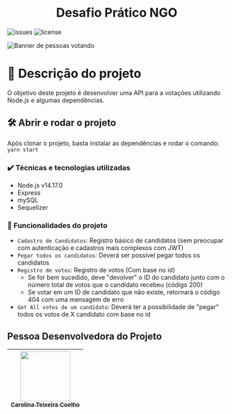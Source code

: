 

<h1 align="center"> Desafio Prático NGO </h1>

![issues](https://img.shields.io/github/issues/caroolt/NGODesafioPratico?color=red) ![license](https://img.shields.io/github/license/caroolt/NGODesafioPratico)

![Banner de pessoas votando](https://user-images.githubusercontent.com/82682093/156283363-a3c602e7-b249-4b8e-ad9f-bf3928ec5378.png)

# 🎉 Descrição do projeto
O objetivo deste projeto é desenvolver uma API para a votações utilizando Node.js e algumas dependências.
## 🛠️ Abrir e rodar o projeto

Após clonar o projeto, basta instalar as dependências e rodar o comando: 
`yarn start`

### ✔️ Técnicas e tecnologias utilizadas
- Node.js v14.17.0
- Express
- mySQL
- Sequelizer


### :hammer: Funcionalidades do projeto

- `Cadastro de Candidatos`: Registro básico de candidatos (sem preocupar com autenticação e cadastros mais complexos com JWT)
- `Pegar todos os candidatos`: Deverá ser possível pegar todos os candidatos
- `Registro de votos`: Registro de votos (Com base no id)
  - Se for bem sucedido, deve "devolver" o ID do candidato junto com o número total de votos que o candidato recebeu (código 200)
  - Se votar em um ID de candidato que não existe, retornará o código 404 com uma mensagem de erro
- `Get All votes de um candidato`:  Deverá ter a possibilidade de "pegar" todos os votos de X candidato com base no id

## Pessoa Desenvolvedora do Projeto

| [<img src="https://avatars.githubusercontent.com/u/82682093?s=400&u=0a46c06b6a1ae04f7acf2f2162187b1a7e4d5d53&v=4" width=115><br><sub>Carolina Teixeira Coelho</sub>](https://github.com/caroolt) | 
| :---: |
